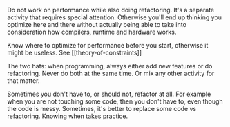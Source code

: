 Do not work on performance while also doing refactoring. It's a separate activity that requires special attention. Otherwise you'll end up thinking you optimize here and there without actually being able to take into consideration how compilers, runtime and hardware works.

Know where to optimize for performance before you start, otherwise it might be useless. See  [[theory-of-constraints]]

The two hats: when programming, always either add new features or do refactoring. Never do both at the same time. Or mix any other activity for that matter.

Sometimes you don't have to, or should not, refactor at all. For example when you are not touching some code, then you don't have to, even though the code is messy. Sometimes, it's better to replace some code vs refactoring. Knowing when takes practice.
